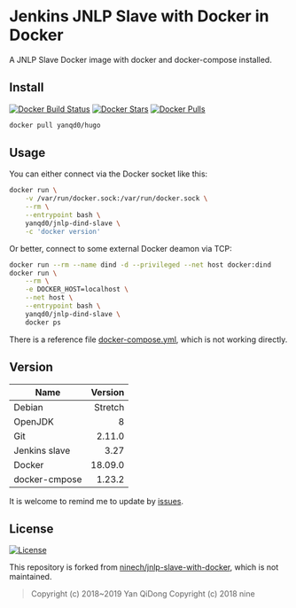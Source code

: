 # Jenkins JNLP Slave with Docker in Docker

A JNLP Slave Docker image with docker and docker-compose installed.

## Install

[![Docker Build Status](https://img.shields.io/docker/build/yanqd0/jnlp-dind-slave.svg)](https://hub.docker.com/r/yanqd0/jnlp-dind-slave/builds/)
[![Docker Stars](https://img.shields.io/docker/stars/yanqd0/jnlp-dind-slave.svg)](https://hub.docker.com/r/yanqd0/jnlp-dind-slave/)
[![Docker Pulls](https://img.shields.io/docker/pulls/yanqd0/jnlp-dind-slave.svg)](https://hub.docker.com/r/yanqd0/jnlp-dind-slave/)

```sh
docker pull yanqd0/hugo
```

## Usage

You can either connect via the Docker socket like this:

```sh
docker run \
    -v /var/run/docker.sock:/var/run/docker.sock \
    --rm \
    --entrypoint bash \
    yanqd0/jnlp-dind-slave \
    -c 'docker version'
```

Or better, connect to some external Docker deamon via TCP:

```sh
docker run --rm --name dind -d --privileged --net host docker:dind
docker run \
    --rm \
    -e DOCKER_HOST=localhost \
    --net host \
    --entrypoint bash \
    yanqd0/jnlp-dind-slave \
    docker ps
```

There is a reference file [docker-compose.yml](docker-compose.yml),
which is not working directly.

## Version

| Name          | Version |
| ----          | ------: |
| Debian        | Stretch |
| OpenJDK       | 8       |
| Git           | 2.11.0  |
| Jenkins slave | 3.27    |
| Docker        | 18.09.0 |
| docker-cmpose | 1.23.2  |

It is welcome to remind me to update by [issues].

[issues]:https://github.com/yanqd0/jnlp-dind-slave/issues/new

## License

[![License](https://img.shields.io/github/license/yanqd0/jnlp-dind-slave.svg)](https://github.com/yanqd0/jnlp-dind-slave/blob/master/LICENSE)

This repository is forked from [ninech/jnlp-slave-with-docker], which is not maintained.

> Copyright (c) 2018~2019 Yan QiDong
> Copyright (c) 2018 nine

[ninech/jnlp-slave-with-docker]:https://github.com/ninech/jnlp-slave-with-docker
